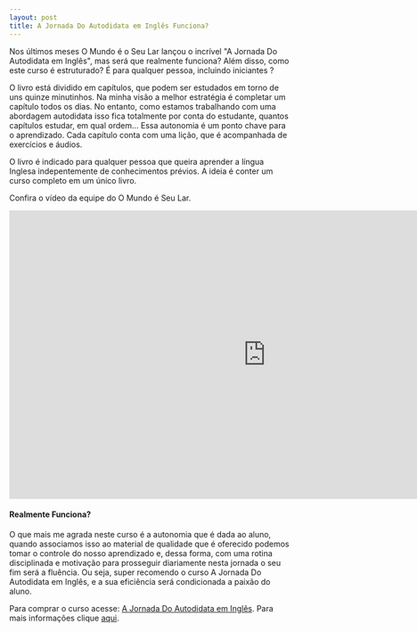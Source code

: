 ```yaml
---
layout: post
title: A Jornada Do Autodidata em Inglês Funciona?
---
```


Nos últimos meses O Mundo é o Seu Lar lançou o incrível "A Jornada Do Autodidata em Inglês", mas será que realmente funciona? Além disso, como este curso é estruturado? É para qualquer pessoa, incluindo iniciantes ?

O livro está dividido em capítulos, que podem ser estudados em torno de uns quinze minutinhos. Na minha visão a melhor estratégia é completar um capítulo todos os dias. No entanto, como estamos trabalhando com uma abordagem autodidata isso fica totalmente por conta do estudante, quantos capítulos estudar, em qual ordem... Essa autonomia é um ponto chave para o aprendizado. Cada capítulo conta com uma lição, que é acompanhada de exercícios e áudios.

O livro é indicado para qualquer pessoa que queira aprender a língua Inglesa indepentemente de conhecimentos prévios. A ideia é conter um curso completo em um único livro.

Confira o vídeo da equipe do O Mundo é Seu Lar.

<iframe width="920" height="518" src="https://www.youtube.com/embed/Eqje1o3Fukg" frameborder="0" allow="accelerometer; autoplay; encrypted-media; gyroscope; picture-in-picture" allowfullscreen></iframe>

#### Realmente Funciona?

O que mais me agrada neste curso é a autonomia que é dada ao aluno, quando associamos isso ao material de qualidade que é oferecido podemos tomar o controle do nosso aprendizado e, dessa forma, com uma rotina disciplinada e motivação para prosseguir diariamente nesta jornada o seu fim será a fluência. Ou seja, super recomendo o curso A Jornada Do Autodidata em Inglês, e a sua eficiência será condicionada a paixão do aluno.

Para comprar o curso acesse: [A Jornada Do Autodidata em Inglês](https://go.hotmart.com/Q23494994R?ap=839b).
Para mais informações clique [aqui](https://go.hotmart.com/Q23494994R).
